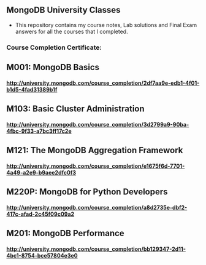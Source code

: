 ## MongoDB University Classes
- This repository contains my course notes, Lab solutions and Final Exam answers for all the courses that I completed.
### Course Completion Certificate:

## M001: MongoDB Basics
#### http://university.mongodb.com/course_completion/2df7aa9e-edb1-4f01-b1d5-4fad31389b1f

## M103: Basic Cluster Administration 
#### http://university.mongodb.com/course_completion/3d2799a9-90ba-4fbc-9f33-a7bc3ff17c2e

## M121: The MongoDB Aggregation Framework
#### http://university.mongodb.com/course_completion/e1675f6d-7701-4a49-a2e9-b9aee2dfc0f3


## M220P: MongoDB for Python Developers
#### http://university.mongodb.com/course_completion/a8d2735e-dbf2-417c-afad-2c45f09c09a2


## M201: MongoDB Performance
#### http://university.mongodb.com/course_completion/bb129347-2d11-4bc1-8754-bce57804e3e0



